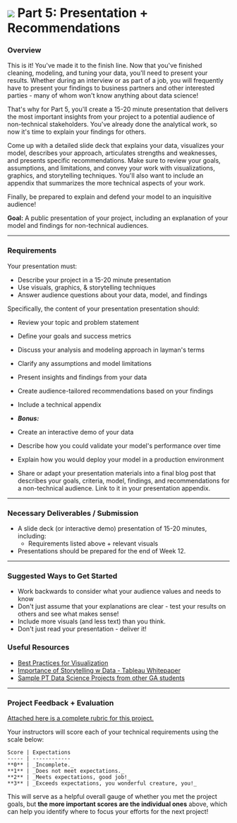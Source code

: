 # ![](https://ga-dash.s3.amazonaws.com/production/assets/logo-9f88ae6c9c3871690e33280fcf557f33.png) Part 5: Presentation + Recommendations

### Overview

This is it! You've made it to the finish line. Now that you've finished cleaning, modeling, and tuning your data, you'll need to present your results. Whether during an interview or as part of a job, you will frequently have to present your findings to business partners and other interested parties - many of whom won't know anything about data science!

That's why for Part 5, you'll create a 15-20 minute presentation that delivers the most important insights from your project to a potential audience of non-technical stakeholders. You've already done the analytical work, so now it's time to explain your findings for others.

Come up with a detailed slide deck that explains your data, visualizes your model, describes your approach, articulates strengths and weaknesses, and presents specific recommendations. Make sure to review your goals, assumptions, and limitations, and convey your work with visualizations, graphics, and storytelling techniques. You'll also want to include an appendix that summarizes the more technical aspects of your work.

Finally, be prepared to explain and defend your model to an inquisitive audience!

**Goal:** A public presentation of your project, including an explanation of your model and findings for non-technical audiences.

---

### Requirements

Your presentation must:

- Describe your project in a 15-20 minute presentation
- Use visuals, graphics, & storytelling techniques
- Answer audience questions about your data, model, and findings

Specifically, the content of your presentation presentation should:
- Review your topic and problem statement
- Define your goals and success metrics
- Discuss your analysis and modeling approach in layman's terms
- Clarify any assumptions and model limitations
- Present insights and findings from your data
- Create audience-tailored recommendations based on your findings
- Include a technical appendix


- ***Bonus:***

 - Create an interactive demo of your data
 - Describe how you could validate your model's performance over time
 - Explain how you would deploy your model in a production environment
 - Share or adapt your presentation materials into a final blog post that describes your goals, criteria, model, findings, and recommendations for a non-technical audience. Link to it in your presentation appendix.

---

### Necessary Deliverables / Submission

- A slide deck (or interactive demo) presentation of 15-20 minutes, including:
  - Requirements listed above + relevant visuals
- Presentations should be prepared for the end of Week 12.

---

### Suggested Ways to Get Started

- Work backwards to consider what your audience values and needs to know
- Don't just assume that your explanations are clear - test your results on others and see what makes sense!
- Include more visuals (and less text) than you think.
- Don't just read your presentation - deliver it!

### Useful Resources

- [Best Practices for Visualization ](https://drive.google.com/file/d/0Bx2SHQGVqWasWUpNX28yMTVuS1U/view?usp=sharing)
- [Importance of Storytelling w Data - Tableau Whitepaper](https://drive.google.com/file/d/0Bx2SHQGVqWasTmhYM1FHX3JfNEU/view?usp=sharing)
- [Sample PT Data Science Projects from other GA students](https://gallery.generalassemb.ly/DS?metro=)

---

### Project Feedback + Evaluation

[Attached here is a complete rubric for this project.](./part-05-rubric.md)

Your instructors will score each of your technical requirements using the scale below:

    Score | Expectations
    ----- | ------------
    **0** | _Incomplete._
    **1** | _Does not meet expectations._
    **2** | _Meets expectations, good job!_
    **3** | _Exceeds expectations, you wonderful creature, you!_

 This will serve as a helpful overall gauge of whether you met the project goals, but __the more important scores are the individual ones__ above, which can help you identify where to focus your efforts for the next project!
